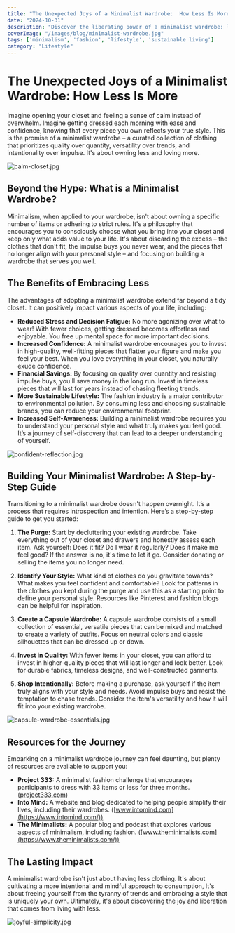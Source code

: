 ```yaml
---
title: "The Unexpected Joys of a Minimalist Wardrobe:  How Less Is More"
date: "2024-10-31"
description: "Discover the liberating power of a minimalist wardrobe: less clutter, more confidence, and a deeper connection with your style."
coverImage: "/images/blog/minimalist-wardrobe.jpg"
tags: ['minimalism', 'fashion', 'lifestyle', 'sustainable living']
category: "Lifestyle"
---
```

    
# The Unexpected Joys of a Minimalist Wardrobe: How Less Is More

Imagine opening your closet and feeling a sense of calm instead of overwhelm. Imagine getting dressed each morning with ease and confidence, knowing that every piece you own reflects your true style. This is the promise of a minimalist wardrobe – a curated collection of clothing that prioritizes quality over quantity, versatility over trends, and intentionality over impulse.  It's about owning less and loving more.

![calm-closet.jpg](/images/blog/calm-closet.jpg)

## Beyond the Hype: What is a Minimalist Wardrobe?

Minimalism, when applied to your wardrobe, isn't about owning a specific number of items or adhering to strict rules. It's a philosophy that encourages you to consciously choose what you bring into your closet and keep only what adds value to your life.  It's about discarding the excess – the clothes that don't fit, the impulse buys you never wear, and the pieces that no longer align with your personal style – and focusing on building a wardrobe that serves you well.

## The Benefits of Embracing Less

The advantages of adopting a minimalist wardrobe extend far beyond a tidy closet.  It can positively impact various aspects of your life, including:

* **Reduced Stress and Decision Fatigue:**  No more agonizing over what to wear! With fewer choices, getting dressed becomes effortless and enjoyable.  You free up mental space for more important decisions.
* **Increased Confidence:** A minimalist wardrobe encourages you to invest in high-quality, well-fitting pieces that flatter your figure and make you feel your best. When you love everything in your closet, you naturally exude confidence.
* **Financial Savings:**  By focusing on quality over quantity and resisting impulse buys, you'll save money in the long run. Invest in timeless pieces that will last for years instead of chasing fleeting trends.
* **More Sustainable Lifestyle:** The fashion industry is a major contributor to environmental pollution.  By consuming less and choosing sustainable brands, you can reduce your environmental footprint.
* **Increased Self-Awareness:**  Building a minimalist wardrobe requires you to understand your personal style and what truly makes you feel good. It’s a journey of self-discovery that can lead to a deeper understanding of yourself.

![confident-reflection.jpg](/images/blog/confident-reflection.jpg)


## Building Your Minimalist Wardrobe: A Step-by-Step Guide

Transitioning to a minimalist wardrobe doesn't happen overnight. It’s a process that requires introspection and intention.  Here’s a step-by-step guide to get you started:

1. **The Purge:**  Start by decluttering your existing wardrobe.  Take everything out of your closet and drawers and honestly assess each item. Ask yourself: Does it fit? Do I wear it regularly? Does it make me feel good? If the answer is no, it's time to let it go.  Consider donating or selling the items you no longer need.

2. **Identify Your Style:** What kind of clothes do you gravitate towards? What makes you feel confident and comfortable?  Look for patterns in the clothes you kept during the purge and use this as a starting point to define your personal style.  Resources like Pinterest and fashion blogs can be helpful for inspiration.

3. **Create a Capsule Wardrobe:**  A capsule wardrobe consists of a small collection of essential, versatile pieces that can be mixed and matched to create a variety of outfits.  Focus on neutral colors and classic silhouettes that can be dressed up or down.

4. **Invest in Quality:**  With fewer items in your closet, you can afford to invest in higher-quality pieces that will last longer and look better.  Look for durable fabrics, timeless designs, and well-constructed garments.

5. **Shop Intentionally:**  Before making a purchase, ask yourself if the item truly aligns with your style and needs.  Avoid impulse buys and resist the temptation to chase trends.  Consider the item's versatility and how it will fit into your existing wardrobe.

![capsule-wardrobe-essentials.jpg](/images/blog/capsule-wardrobe-essentials.jpg)


## Resources for the Journey

Embarking on a minimalist wardrobe journey can feel daunting, but plenty of resources are available to support you:

* **Project 333:** A minimalist fashion challenge that encourages participants to dress with 33 items or less for three months. ([project333.com](https://bemorewithless.com/project-333/))
* **Into Mind:**  A website and blog dedicated to helping people simplify their lives, including their wardrobes.  ([www.intomind.com](https://www.intomind.com/))
* **The Minimalists:**  A popular blog and podcast that explores various aspects of minimalism, including fashion. ([www.theminimalists.com](https://www.theminimalists.com/))


## The Lasting Impact

A minimalist wardrobe isn't just about having less clothing.  It's about cultivating a more intentional and mindful approach to consumption,  It's about freeing yourself from the tyranny of trends and embracing a style that is uniquely your own. Ultimately, it's about discovering the joy and liberation that comes from living with less.

![joyful-simplicity.jpg](/images/blog/joyful-simplicity.jpg)
